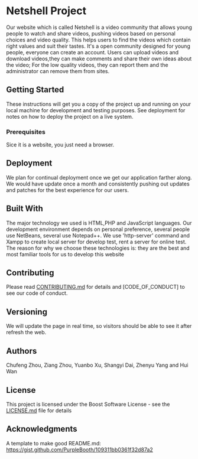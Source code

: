 # Netshell Project

Our website which is called Netshell is a video community that allows young people to watch and share videos, pushing videos based on personal choices and video quality. This helps users to find the videos which contain right values and suit their tastes. It's a open community designed for young people, everyone can create an account. Users can upload videos and download videos,they can make comments and share their own ideas about the video; For the low quality videos, they can report them and the administrator can remove them from sites.

## Getting Started

These instructions will get you a copy of the project up and running on your local machine for development and testing purposes. See deployment for notes on how to deploy the project on a live system.

### Prerequisites

Sice it is a website, you just need a browser.

## Deployment

We plan for continual deployment once we get our application farther along. We would have update once a month and consistently pushing out updates and patches for the best experience for our users.

## Built With

The major technology we used is HTML,PHP and JavaScript languages.
Our development environment depends on personal preference, several people use NetBeans, several use Notepad++.
We use 'http-server' command and Xampp to create local server for develop test, rent a server for online test.
The reason for why we choose these technologies is: they are the best and most familiar tools for us to develop this website

## Contributing

Please read [CONTRIBUTING.md](CONTRIBUTING.md) for details and [CODE_OF_CONDUCT] to see our code of conduct.

## Versioning

We will update the page in real time, so visitors should be able to see it after refresh the web.

## Authors

Chufeng Zhou, Ziang Zhou, Yuanbo Xu, Shangyi Dai, Zhenyu Yang and Hui Wan

## License

This project is licensed under the Boost Software License  - see the [LICENSE.md](LICENSE.md) file for details

## Acknowledgments

A template to make good README.md: https://gist.github.com/PurpleBooth/109311bb0361f32d87a2

